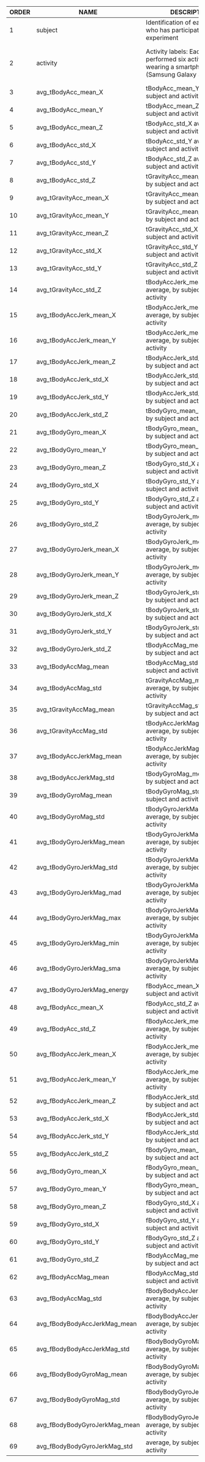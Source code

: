 |	ORDER	|	NAME	|	DESCRIPTION	|	TYPE	|	POSSIBLE VALUES	|	ORIGIN	|
|	----------	|	------------------------------------------------	|	--------------------------------------	|	------------	|	----------------------------------	|	--------------------------------------------------------------------------------------------------------------------------------	|
|	1	|	subject	|	Identification of each person who has participated in the experiment	|	integer	|	1 to 30	|	"Please, see readme.txt file, in https://d396qusza40orc.cloudfront.net/getdata%2Fprojectfiles%2FUCI%20HAR%20Dataset.zip"""	|
|	2	|	activity	|	Activity labels: Each person performed six activities wearing a smartphone (Samsung Galaxy S II) 	|	string	|	"WALKING, WALKING_UPSTAIRS, WALKING_DOWNSTAIRS, SITTING, STANDING, LAYING"	|	"Please, see activity_labels.txt file, in https://d396qusza40orc.cloudfront.net/getdata%2Fprojectfiles%2FUCI%20HAR%20Dataset.zip"""	|
|	3	|	avg_tBodyAcc_mean_X	|	tBodyAcc_mean_Y average, by subject and activity	|	numeric	|	Normalized: [-1, 1]	|	Please, see tBodyAcc_mean_Y in features_info.txt file, in https://d396qusza40orc.cloudfront.net/getdata%2Fprojectfiles%2FUCI%20HAR%20Dataset.zip	|
|	4	|	avg_tBodyAcc_mean_Y	|	tBodyAcc_mean_Z average, by subject and activity	|	numeric	|	Normalized: [-1, 1]	|	Please, see tBodyAcc_mean_Z in features_info.txt file, in https://d396qusza40orc.cloudfront.net/getdata%2Fprojectfiles%2FUCI%20HAR%20Dataset.zip	|
|	5	|	avg_tBodyAcc_mean_Z	|	tBodyAcc_std_X average, by subject and activity	|	numeric	|	Normalized: [-1, 1]	|	Please, see tBodyAcc_std_X in features_info.txt file, in https://d396qusza40orc.cloudfront.net/getdata%2Fprojectfiles%2FUCI%20HAR%20Dataset.zip	|
|	6	|	avg_tBodyAcc_std_X	|	tBodyAcc_std_Y average, by subject and activity	|	numeric	|	Normalized: [-1, 1]	|	Please, see tBodyAcc_std_Y in features_info.txt file, in https://d396qusza40orc.cloudfront.net/getdata%2Fprojectfiles%2FUCI%20HAR%20Dataset.zip	|
|	7	|	avg_tBodyAcc_std_Y	|	tBodyAcc_std_Z average, by subject and activity	|	numeric	|	Normalized: [-1, 1]	|	Please, see tBodyAcc_std_Z in features_info.txt file, in https://d396qusza40orc.cloudfront.net/getdata%2Fprojectfiles%2FUCI%20HAR%20Dataset.zip	|
|	8	|	avg_tBodyAcc_std_Z	|	tGravityAcc_mean_X average, by subject and activity	|	numeric	|	Normalized: [-1, 1]	|	Please, see tGravityAcc_mean_X in features_info.txt file, in https://d396qusza40orc.cloudfront.net/getdata%2Fprojectfiles%2FUCI%20HAR%20Dataset.zip	|
|	9	|	avg_tGravityAcc_mean_X	|	tGravityAcc_mean_Y average, by subject and activity	|	numeric	|	Normalized: [-1, 1]	|	Please, see tGravityAcc_mean_Y in features_info.txt file, in https://d396qusza40orc.cloudfront.net/getdata%2Fprojectfiles%2FUCI%20HAR%20Dataset.zip	|
|	10	|	avg_tGravityAcc_mean_Y	|	tGravityAcc_mean_Z average, by subject and activity	|	numeric	|	Normalized: [-1, 1]	|	Please, see tGravityAcc_mean_Z in features_info.txt file, in https://d396qusza40orc.cloudfront.net/getdata%2Fprojectfiles%2FUCI%20HAR%20Dataset.zip	|
|	11	|	avg_tGravityAcc_mean_Z	|	tGravityAcc_std_X average, by subject and activity	|	numeric	|	Normalized: [-1, 1]	|	Please, see tGravityAcc_std_X in features_info.txt file, in https://d396qusza40orc.cloudfront.net/getdata%2Fprojectfiles%2FUCI%20HAR%20Dataset.zip	|
|	12	|	avg_tGravityAcc_std_X	|	tGravityAcc_std_Y average, by subject and activity	|	numeric	|	Normalized: [-1, 1]	|	Please, see tGravityAcc_std_Y in features_info.txt file, in https://d396qusza40orc.cloudfront.net/getdata%2Fprojectfiles%2FUCI%20HAR%20Dataset.zip	|
|	13	|	avg_tGravityAcc_std_Y	|	tGravityAcc_std_Z average, by subject and activity	|	numeric	|	Normalized: [-1, 1]	|	Please, see tGravityAcc_std_Z in features_info.txt file, in https://d396qusza40orc.cloudfront.net/getdata%2Fprojectfiles%2FUCI%20HAR%20Dataset.zip	|
|	14	|	avg_tGravityAcc_std_Z	|	tBodyAccJerk_mean_X average, by subject and activity	|	numeric	|	Normalized: [-1, 1]	|	Please, see tBodyAccJerk_mean_X in features_info.txt file, in https://d396qusza40orc.cloudfront.net/getdata%2Fprojectfiles%2FUCI%20HAR%20Dataset.zip	|
|	15	|	avg_tBodyAccJerk_mean_X	|	tBodyAccJerk_mean_Y average, by subject and activity	|	numeric	|	Normalized: [-1, 1]	|	Please, see tBodyAccJerk_mean_Y in features_info.txt file, in https://d396qusza40orc.cloudfront.net/getdata%2Fprojectfiles%2FUCI%20HAR%20Dataset.zip	|
|	16	|	avg_tBodyAccJerk_mean_Y	|	tBodyAccJerk_mean_Z average, by subject and activity	|	numeric	|	Normalized: [-1, 1]	|	Please, see tBodyAccJerk_mean_Z in features_info.txt file, in https://d396qusza40orc.cloudfront.net/getdata%2Fprojectfiles%2FUCI%20HAR%20Dataset.zip	|
|	17	|	avg_tBodyAccJerk_mean_Z	|	tBodyAccJerk_std_X average, by subject and activity	|	numeric	|	Normalized: [-1, 1]	|	Please, see tBodyAccJerk_std_X in features_info.txt file, in https://d396qusza40orc.cloudfront.net/getdata%2Fprojectfiles%2FUCI%20HAR%20Dataset.zip	|
|	18	|	avg_tBodyAccJerk_std_X	|	tBodyAccJerk_std_Y average, by subject and activity	|	numeric	|	Normalized: [-1, 1]	|	Please, see tBodyAccJerk_std_Y in features_info.txt file, in https://d396qusza40orc.cloudfront.net/getdata%2Fprojectfiles%2FUCI%20HAR%20Dataset.zip	|
|	19	|	avg_tBodyAccJerk_std_Y	|	tBodyAccJerk_std_Z average, by subject and activity	|	numeric	|	Normalized: [-1, 1]	|	Please, see tBodyAccJerk_std_Z in features_info.txt file, in https://d396qusza40orc.cloudfront.net/getdata%2Fprojectfiles%2FUCI%20HAR%20Dataset.zip	|
|	20	|	avg_tBodyAccJerk_std_Z	|	tBodyGyro_mean_X average, by subject and activity	|	numeric	|	Normalized: [-1, 1]	|	Please, see tBodyGyro_mean_X in features_info.txt file, in https://d396qusza40orc.cloudfront.net/getdata%2Fprojectfiles%2FUCI%20HAR%20Dataset.zip	|
|	21	|	avg_tBodyGyro_mean_X	|	tBodyGyro_mean_Y average, by subject and activity	|	numeric	|	Normalized: [-1, 1]	|	Please, see tBodyGyro_mean_Y in features_info.txt file, in https://d396qusza40orc.cloudfront.net/getdata%2Fprojectfiles%2FUCI%20HAR%20Dataset.zip	|
|	22	|	avg_tBodyGyro_mean_Y	|	tBodyGyro_mean_Z average, by subject and activity	|	numeric	|	Normalized: [-1, 1]	|	Please, see tBodyGyro_mean_Z in features_info.txt file, in https://d396qusza40orc.cloudfront.net/getdata%2Fprojectfiles%2FUCI%20HAR%20Dataset.zip	|
|	23	|	avg_tBodyGyro_mean_Z	|	tBodyGyro_std_X average, by subject and activity	|	numeric	|	Normalized: [-1, 1]	|	Please, see tBodyGyro_std_X in features_info.txt file, in https://d396qusza40orc.cloudfront.net/getdata%2Fprojectfiles%2FUCI%20HAR%20Dataset.zip	|
|	24	|	avg_tBodyGyro_std_X	|	tBodyGyro_std_Y average, by subject and activity	|	numeric	|	Normalized: [-1, 1]	|	Please, see tBodyGyro_std_Y in features_info.txt file, in https://d396qusza40orc.cloudfront.net/getdata%2Fprojectfiles%2FUCI%20HAR%20Dataset.zip	|
|	25	|	avg_tBodyGyro_std_Y	|	tBodyGyro_std_Z average, by subject and activity	|	numeric	|	Normalized: [-1, 1]	|	Please, see tBodyGyro_std_Z in features_info.txt file, in https://d396qusza40orc.cloudfront.net/getdata%2Fprojectfiles%2FUCI%20HAR%20Dataset.zip	|
|	26	|	avg_tBodyGyro_std_Z	|	tBodyGyroJerk_mean_X average, by subject and activity	|	numeric	|	Normalized: [-1, 1]	|	Please, see tBodyGyroJerk_mean_X in features_info.txt file, in https://d396qusza40orc.cloudfront.net/getdata%2Fprojectfiles%2FUCI%20HAR%20Dataset.zip	|
|	27	|	avg_tBodyGyroJerk_mean_X	|	tBodyGyroJerk_mean_Y average, by subject and activity	|	numeric	|	Normalized: [-1, 1]	|	Please, see tBodyGyroJerk_mean_Y in features_info.txt file, in https://d396qusza40orc.cloudfront.net/getdata%2Fprojectfiles%2FUCI%20HAR%20Dataset.zip	|
|	28	|	avg_tBodyGyroJerk_mean_Y	|	tBodyGyroJerk_mean_Z average, by subject and activity	|	numeric	|	Normalized: [-1, 1]	|	Please, see tBodyGyroJerk_mean_Z in features_info.txt file, in https://d396qusza40orc.cloudfront.net/getdata%2Fprojectfiles%2FUCI%20HAR%20Dataset.zip	|
|	29	|	avg_tBodyGyroJerk_mean_Z	|	tBodyGyroJerk_std_X average, by subject and activity	|	numeric	|	Normalized: [-1, 1]	|	Please, see tBodyGyroJerk_std_X in features_info.txt file, in https://d396qusza40orc.cloudfront.net/getdata%2Fprojectfiles%2FUCI%20HAR%20Dataset.zip	|
|	30	|	avg_tBodyGyroJerk_std_X	|	tBodyGyroJerk_std_Y average, by subject and activity	|	numeric	|	Normalized: [-1, 1]	|	Please, see tBodyGyroJerk_std_Y in features_info.txt file, in https://d396qusza40orc.cloudfront.net/getdata%2Fprojectfiles%2FUCI%20HAR%20Dataset.zip	|
|	31	|	avg_tBodyGyroJerk_std_Y	|	tBodyGyroJerk_std_Z average, by subject and activity	|	numeric	|	Normalized: [-1, 1]	|	Please, see tBodyGyroJerk_std_Z in features_info.txt file, in https://d396qusza40orc.cloudfront.net/getdata%2Fprojectfiles%2FUCI%20HAR%20Dataset.zip	|
|	32	|	avg_tBodyGyroJerk_std_Z	|	tBodyAccMag_mean average, by subject and activity	|	numeric	|	Normalized: [-1, 1]	|	Please, see tBodyAccMag_mean in features_info.txt file, in https://d396qusza40orc.cloudfront.net/getdata%2Fprojectfiles%2FUCI%20HAR%20Dataset.zip	|
|	33	|	avg_tBodyAccMag_mean	|	tBodyAccMag_std average, by subject and activity	|	numeric	|	Normalized: [-1, 1]	|	Please, see tBodyAccMag_std in features_info.txt file, in https://d396qusza40orc.cloudfront.net/getdata%2Fprojectfiles%2FUCI%20HAR%20Dataset.zip	|
|	34	|	avg_tBodyAccMag_std	|	tGravityAccMag_mean average, by subject and activity	|	numeric	|	Normalized: [-1, 1]	|	Please, see tGravityAccMag_mean in features_info.txt file, in https://d396qusza40orc.cloudfront.net/getdata%2Fprojectfiles%2FUCI%20HAR%20Dataset.zip	|
|	35	|	avg_tGravityAccMag_mean	|	tGravityAccMag_std average, by subject and activity	|	numeric	|	Normalized: [-1, 1]	|	Please, see tGravityAccMag_std in features_info.txt file, in https://d396qusza40orc.cloudfront.net/getdata%2Fprojectfiles%2FUCI%20HAR%20Dataset.zip	|
|	36	|	avg_tGravityAccMag_std	|	tBodyAccJerkMag_mean average, by subject and activity	|	numeric	|	Normalized: [-1, 1]	|	Please, see tBodyAccJerkMag_mean in features_info.txt file, in https://d396qusza40orc.cloudfront.net/getdata%2Fprojectfiles%2FUCI%20HAR%20Dataset.zip	|
|	37	|	avg_tBodyAccJerkMag_mean	|	tBodyAccJerkMag_std average, by subject and activity	|	numeric	|	Normalized: [-1, 1]	|	Please, see tBodyAccJerkMag_std in features_info.txt file, in https://d396qusza40orc.cloudfront.net/getdata%2Fprojectfiles%2FUCI%20HAR%20Dataset.zip	|
|	38	|	avg_tBodyAccJerkMag_std	|	tBodyGyroMag_mean average, by subject and activity	|	numeric	|	Normalized: [-1, 1]	|	Please, see tBodyGyroMag_mean in features_info.txt file, in https://d396qusza40orc.cloudfront.net/getdata%2Fprojectfiles%2FUCI%20HAR%20Dataset.zip	|
|	39	|	avg_tBodyGyroMag_mean	|	tBodyGyroMag_std average, by subject and activity	|	numeric	|	Normalized: [-1, 1]	|	Please, see tBodyGyroMag_std in features_info.txt file, in https://d396qusza40orc.cloudfront.net/getdata%2Fprojectfiles%2FUCI%20HAR%20Dataset.zip	|
|	40	|	avg_tBodyGyroMag_std	|	tBodyGyroJerkMag_mean average, by subject and activity	|	numeric	|	Normalized: [-1, 1]	|	Please, see tBodyGyroJerkMag_mean in features_info.txt file, in https://d396qusza40orc.cloudfront.net/getdata%2Fprojectfiles%2FUCI%20HAR%20Dataset.zip	|
|	41	|	avg_tBodyGyroJerkMag_mean	|	tBodyGyroJerkMag_std average, by subject and activity	|	numeric	|	Normalized: [-1, 1]	|	Please, see tBodyGyroJerkMag_std in features_info.txt file, in https://d396qusza40orc.cloudfront.net/getdata%2Fprojectfiles%2FUCI%20HAR%20Dataset.zip	|
|	42	|	avg_tBodyGyroJerkMag_std	|	tBodyGyroJerkMag_mad average, by subject and activity	|	numeric	|	Normalized: [-1, 1]	|	Please, see tBodyGyroJerkMag_mad in features_info.txt file, in https://d396qusza40orc.cloudfront.net/getdata%2Fprojectfiles%2FUCI%20HAR%20Dataset.zip	|
|	43	|	avg_tBodyGyroJerkMag_mad	|	tBodyGyroJerkMag_max average, by subject and activity	|	numeric	|	Normalized: [-1, 1]	|	Please, see tBodyGyroJerkMag_max in features_info.txt file, in https://d396qusza40orc.cloudfront.net/getdata%2Fprojectfiles%2FUCI%20HAR%20Dataset.zip	|
|	44	|	avg_tBodyGyroJerkMag_max	|	tBodyGyroJerkMag_min average, by subject and activity	|	numeric	|	Normalized: [-1, 1]	|	Please, see tBodyGyroJerkMag_min in features_info.txt file, in https://d396qusza40orc.cloudfront.net/getdata%2Fprojectfiles%2FUCI%20HAR%20Dataset.zip	|
|	45	|	avg_tBodyGyroJerkMag_min	|	tBodyGyroJerkMag_sma average, by subject and activity	|	numeric	|	Normalized: [-1, 1]	|	Please, see tBodyGyroJerkMag_sma in features_info.txt file, in https://d396qusza40orc.cloudfront.net/getdata%2Fprojectfiles%2FUCI%20HAR%20Dataset.zip	|
|	46	|	avg_tBodyGyroJerkMag_sma	|	tBodyGyroJerkMag_energy average, by subject and activity	|	numeric	|	Normalized: [-1, 1]	|	Please, see tBodyGyroJerkMag_energy in features_info.txt file, in https://d396qusza40orc.cloudfront.net/getdata%2Fprojectfiles%2FUCI%20HAR%20Dataset.zip	|
|	47	|	avg_tBodyGyroJerkMag_energy	|	fBodyAcc_mean_X average, by subject and activity	|	numeric	|	Normalized: [-1, 1]	|	Please, see fBodyAcc_mean_X in features_info.txt file, in https://d396qusza40orc.cloudfront.net/getdata%2Fprojectfiles%2FUCI%20HAR%20Dataset.zip	|
|	48	|	avg_fBodyAcc_mean_X	|	fBodyAcc_std_Z average, by subject and activity	|	numeric	|	Normalized: [-1, 1]	|	Please, see fBodyAcc_std_Z in features_info.txt file, in https://d396qusza40orc.cloudfront.net/getdata%2Fprojectfiles%2FUCI%20HAR%20Dataset.zip	|
|	49	|	avg_fBodyAcc_std_Z	|	fBodyAccJerk_mean_X average, by subject and activity	|	numeric	|	Normalized: [-1, 1]	|	Please, see fBodyAccJerk_mean_X in features_info.txt file, in https://d396qusza40orc.cloudfront.net/getdata%2Fprojectfiles%2FUCI%20HAR%20Dataset.zip	|
|	50	|	avg_fBodyAccJerk_mean_X	|	fBodyAccJerk_mean_Y average, by subject and activity	|	numeric	|	Normalized: [-1, 1]	|	Please, see fBodyAccJerk_mean_Y in features_info.txt file, in https://d396qusza40orc.cloudfront.net/getdata%2Fprojectfiles%2FUCI%20HAR%20Dataset.zip	|
|	51	|	avg_fBodyAccJerk_mean_Y	|	fBodyAccJerk_mean_Z average, by subject and activity	|	numeric	|	Normalized: [-1, 1]	|	Please, see fBodyAccJerk_mean_Z in features_info.txt file, in https://d396qusza40orc.cloudfront.net/getdata%2Fprojectfiles%2FUCI%20HAR%20Dataset.zip	|
|	52	|	avg_fBodyAccJerk_mean_Z	|	fBodyAccJerk_std_X average, by subject and activity	|	numeric	|	Normalized: [-1, 1]	|	Please, see fBodyAccJerk_std_X in features_info.txt file, in https://d396qusza40orc.cloudfront.net/getdata%2Fprojectfiles%2FUCI%20HAR%20Dataset.zip	|
|	53	|	avg_fBodyAccJerk_std_X	|	fBodyAccJerk_std_Y average, by subject and activity	|	numeric	|	Normalized: [-1, 1]	|	Please, see fBodyAccJerk_std_Y in features_info.txt file, in https://d396qusza40orc.cloudfront.net/getdata%2Fprojectfiles%2FUCI%20HAR%20Dataset.zip	|
|	54	|	avg_fBodyAccJerk_std_Y	|	fBodyAccJerk_std_Z average, by subject and activity	|	numeric	|	Normalized: [-1, 1]	|	Please, see fBodyAccJerk_std_Z in features_info.txt file, in https://d396qusza40orc.cloudfront.net/getdata%2Fprojectfiles%2FUCI%20HAR%20Dataset.zip	|
|	55	|	avg_fBodyAccJerk_std_Z	|	fBodyGyro_mean_X average, by subject and activity	|	numeric	|	Normalized: [-1, 1]	|	Please, see fBodyGyro_mean_X in features_info.txt file, in https://d396qusza40orc.cloudfront.net/getdata%2Fprojectfiles%2FUCI%20HAR%20Dataset.zip	|
|	56	|	avg_fBodyGyro_mean_X	|	fBodyGyro_mean_Y average, by subject and activity	|	numeric	|	Normalized: [-1, 1]	|	Please, see fBodyGyro_mean_Y in features_info.txt file, in https://d396qusza40orc.cloudfront.net/getdata%2Fprojectfiles%2FUCI%20HAR%20Dataset.zip	|
|	57	|	avg_fBodyGyro_mean_Y	|	fBodyGyro_mean_Z average, by subject and activity	|	numeric	|	Normalized: [-1, 1]	|	Please, see fBodyGyro_mean_Z in features_info.txt file, in https://d396qusza40orc.cloudfront.net/getdata%2Fprojectfiles%2FUCI%20HAR%20Dataset.zip	|
|	58	|	avg_fBodyGyro_mean_Z	|	fBodyGyro_std_X average, by subject and activity	|	numeric	|	Normalized: [-1, 1]	|	Please, see fBodyGyro_std_X in features_info.txt file, in https://d396qusza40orc.cloudfront.net/getdata%2Fprojectfiles%2FUCI%20HAR%20Dataset.zip	|
|	59	|	avg_fBodyGyro_std_X	|	fBodyGyro_std_Y average, by subject and activity	|	numeric	|	Normalized: [-1, 1]	|	Please, see fBodyGyro_std_Y in features_info.txt file, in https://d396qusza40orc.cloudfront.net/getdata%2Fprojectfiles%2FUCI%20HAR%20Dataset.zip	|
|	60	|	avg_fBodyGyro_std_Y	|	fBodyGyro_std_Z average, by subject and activity	|	numeric	|	Normalized: [-1, 1]	|	Please, see fBodyGyro_std_Z in features_info.txt file, in https://d396qusza40orc.cloudfront.net/getdata%2Fprojectfiles%2FUCI%20HAR%20Dataset.zip	|
|	61	|	avg_fBodyGyro_std_Z	|	fBodyAccMag_mean average, by subject and activity	|	numeric	|	Normalized: [-1, 1]	|	Please, see fBodyAccMag_mean in features_info.txt file, in https://d396qusza40orc.cloudfront.net/getdata%2Fprojectfiles%2FUCI%20HAR%20Dataset.zip	|
|	62	|	avg_fBodyAccMag_mean	|	fBodyAccMag_std average, by subject and activity	|	numeric	|	Normalized: [-1, 1]	|	Please, see fBodyAccMag_std in features_info.txt file, in https://d396qusza40orc.cloudfront.net/getdata%2Fprojectfiles%2FUCI%20HAR%20Dataset.zip	|
|	63	|	avg_fBodyAccMag_std	|	fBodyBodyAccJerkMag_mean average, by subject and activity	|	numeric	|	Normalized: [-1, 1]	|	Please, see fBodyBodyAccJerkMag_mean in features_info.txt file, in https://d396qusza40orc.cloudfront.net/getdata%2Fprojectfiles%2FUCI%20HAR%20Dataset.zip	|
|	64	|	avg_fBodyBodyAccJerkMag_mean	|	fBodyBodyAccJerkMag_std average, by subject and activity	|	numeric	|	Normalized: [-1, 1]	|	Please, see fBodyBodyAccJerkMag_std in features_info.txt file, in https://d396qusza40orc.cloudfront.net/getdata%2Fprojectfiles%2FUCI%20HAR%20Dataset.zip	|
|	65	|	avg_fBodyBodyAccJerkMag_std	|	fBodyBodyGyroMag_mean average, by subject and activity	|	numeric	|	Normalized: [-1, 1]	|	Please, see fBodyBodyGyroMag_mean in features_info.txt file, in https://d396qusza40orc.cloudfront.net/getdata%2Fprojectfiles%2FUCI%20HAR%20Dataset.zip	|
|	66	|	avg_fBodyBodyGyroMag_mean	|	fBodyBodyGyroMag_std average, by subject and activity	|	numeric	|	Normalized: [-1, 1]	|	Please, see fBodyBodyGyroMag_std in features_info.txt file, in https://d396qusza40orc.cloudfront.net/getdata%2Fprojectfiles%2FUCI%20HAR%20Dataset.zip	|
|	67	|	avg_fBodyBodyGyroMag_std	|	fBodyBodyGyroJerkMag_mean average, by subject and activity	|	numeric	|	Normalized: [-1, 1]	|	Please, see fBodyBodyGyroJerkMag_mean in features_info.txt file, in https://d396qusza40orc.cloudfront.net/getdata%2Fprojectfiles%2FUCI%20HAR%20Dataset.zip	|
|	68	|	avg_fBodyBodyGyroJerkMag_mean	|	fBodyBodyGyroJerkMag_std average, by subject and activity	|	numeric	|	Normalized: [-1, 1]	|	Please, see fBodyBodyGyroJerkMag_std in features_info.txt file, in https://d396qusza40orc.cloudfront.net/getdata%2Fprojectfiles%2FUCI%20HAR%20Dataset.zip	|
|	69	|	avg_fBodyBodyGyroJerkMag_std	|	 average, by subject and activity	|	numeric	|	Normalized: [-1, 1]	|	Please, see  in features_info.txt file, in https://d396qusza40orc.cloudfront.net/getdata%2Fprojectfiles%2FUCI%20HAR%20Dataset.zip	|
